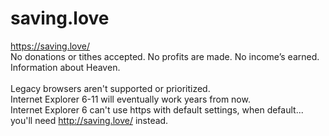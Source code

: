 # saving.love

https://saving.love/ <br>
No donations or tithes accepted. No profits are made. No income’s earned. <br>
Information about Heaven. <br><br>
Legacy browsers aren't supported or prioritized. <br>
Internet Explorer 6-11 will eventually work years from now. <br>
Internet Explorer 6 can't use https with default settings, when default... you'll need http://saving.love/ instead. <br><br> 
